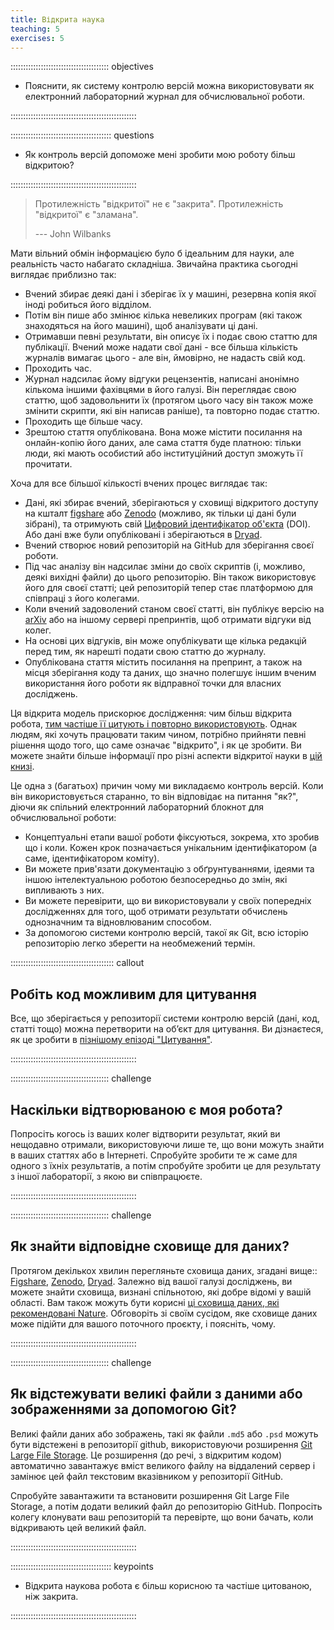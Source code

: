 ```yaml
---
title: Відкрита наука
teaching: 5
exercises: 5
---
```


::::::::::::::::::::::::::::::::::::::: objectives

- Пояснити, як систему контролю версій можна використовувати як електронний лабораторний журнал для обчислювальної роботи.

::::::::::::::::::::::::::::::::::::::::::::::::::

:::::::::::::::::::::::::::::::::::::::: questions

- Як контроль версій допоможе мені зробити мою роботу більш відкритою?

::::::::::::::::::::::::::::::::::::::::::::::::::

> Протилежність "відкритої" не є "закрита".
> Протилежність "відкритої" є "зламана".
>
> \--- John Wilbanks

Мати вільний обмін інформацією було б ідеальним для науки, але реальність часто набагато складніша.
Звичайна практика сьогодні виглядає приблизно так:

- Вчений збирає деякі дані і зберігає їх у машині, резервна копія якої іноді робиться його відділом.
- Потім він пише або змінює кілька невеликих програм (які також знаходяться на його машині), щоб аналізувати ці дані.
- Отримавши певні результати, він описує їх і подає свою статтю для публікації.
  Вчений може надати свої дані - все більша кількість журналів вимагає цього - але він, ймовірно, не надасть свій код.
- Проходить час.
- Журнал надсилає йому відгуки рецензентів, написані анонімно кількома іншими фахівцями в його галузі.
  Він переглядає свою статтю, щоб задовольнити їх (протягом цього часу він також може змінити скрипти, які він написав раніше), та повторно подає статтю.
- Проходить ще більше часу.
- Зрештою стаття опублікована.
  Вона може містити посилання на онлайн-копію його даних, але сама стаття буде платною: тільки люди, які мають особистий або інституційний доступ зможуть її прочитати.

Хоча для все більшої кількості вчених процес виглядає так:

- Дані, які збирає вчений, зберігаються у сховищі відкритого доступу на кшталт [figshare](https://figshare.com/) або [Zenodo](https://zenodo.org) (можливо, як тільки ці дані були зібрані), та отримують свій [Цифровий ідентифікатор об'єкта](https://en.wikipedia.org/wiki/Digital_object_identifier) (DOI).
  Або дані вже були опубліковані і зберігаються в [Dryad](https://datadryad.org/).
- Вчений створює новий репозиторій на GitHub для зберігання своєї роботи.
- Під час аналізу він надсилає зміни до своїх скриптів (і, можливо, деякі вихідні файли) до цього репозиторію.
  Він також використовує його для своєї статті; цей репозиторій тепер стає платформою для співпраці з його колегами.
- Коли вчений задоволений станом своєї статті, він публікує версію на [arXiv](https://arxiv.org/) або на іншому сервері препринтів, щоб отримати відгуки від колег.
- На основі цих відгуків, він може опублікувати ще кілька редакцій перед тим, як нарешті подати свою статтю до журналу.
- Опублікована стаття містить посилання на препринт, а також на місця зберігання коду та даних, що значно полегшує іншим вченим використання його роботи як відправної точки для власних досліджень.

Ця відкрита модель прискорює дослідження: чим більш відкрита робота, [тим частіше її цитують і повторно використовують](https://doi.org/10.1371/journal.pone.0000308).
Однак людям, які хочуть працювати таким чином, потрібно прийняти певні рішення щодо того, що саме означає "відкрито", і як це зробити. Ви можете знайти більше інформації про різні аспекти відкритої науки в [цій книзі](https://link.springer.com/book/10.1007/978-3-319-00026-8).

Це одна з (багатьох) причин чому ми викладаємо контроль версій.
Коли він використовується старанно, то він відповідає на питання "як?", діючи як спільний електронний лабораторний блокнот для обчислювальної роботи:

- Концептуальні етапи вашої роботи фіксуються, зокрема, хто зробив що і коли. Кожен крок позначається унікальним ідентифікатором (а саме, ідентифікатором коміту).
- Ви можете прив'язати документацію з обґрунтуваннями, ідеями та іншою інтелектуальною роботою безпосередньо до змін, які випливають з них.
- Ви можете перевірити, що ви використовували у своїх попередніх дослідженнях для того, щоб отримати результати обчислень однозначним та відновлюваним способом.
- За допомогою системи контролю версій, такої як Git, всю історію репозиторію легко зберегти на необмежений термін.

:::::::::::::::::::::::::::::::::::::::::  callout

## Робіть код можливим для цитування

Все, що зберігається у репозиторії системи контролю версій (дані, код, статті тощо) можна перетворити на об’єкт для цитування. Ви дізнаєтеся, як це зробити в [пізнішому епізоді "Цитування"](12-citation.md).

::::::::::::::::::::::::::::::::::::::::::::::::::

:::::::::::::::::::::::::::::::::::::::  challenge

## Наскільки відтворюваною є моя робота?

Попросіть когось із ваших колег відтворити результат, який ви нещодавно отримали, використовуючи лише те, що вони можуть знайти в ваших статтях або в Інтернеті.
Спробуйте зробити те ж саме для одного з їхніх результатів, а потім спробуйте зробити це для результату з іншої лабораторії, з якою ви співпрацюєте.

::::::::::::::::::::::::::::::::::::::::::::::::::

:::::::::::::::::::::::::::::::::::::::  challenge

## Як знайти відповідне сховище для даних?

Протягом декількох хвилин перегляньте сховища даних, згадані вище:: [Figshare](https://figshare.com/), [Zenodo](https://zenodo.org), [Dryad](https://datadryad.org/). Залежно від вашої галузі досліджень, ви можете знайти сховища, визнані спільнотою, які добре відомі у вашій області.
Вам також можуть бути корисні [ці сховища даних, які рекомендовані Nature](https://www.nature.com/sdata/data-policies/repositories).
Обговоріть зі своїм сусідом, яке сховище даних може підійти для вашого поточного проєкту, і поясніть, чому.

::::::::::::::::::::::::::::::::::::::::::::::::::

:::::::::::::::::::::::::::::::::::::::  challenge

## Як відстежувати великі файли з даними або зображеннями за допомогою Git?

Великі файли даних або зображень, такі як файли `.md5` або `.psd` можуть бути відстежені в репозиторії github, використовуючи розширення [Git Large File Storage](https://git-lfs.github.com).  Це розширення (до речі, з відкритим кодом) автоматично завантажує вміст великого файлу на віддалений сервер і замінює цей файл текстовим вказівником у репозиторії GitHub.

Спробуйте завантажити та встановити розширення Git Large File Storage, а потім додати великий файл до репозиторію GitHub.  Попросіть колегу клонувати ваш репозиторій та перевірте, що вони бачать, коли відкривають цей великий файл.

::::::::::::::::::::::::::::::::::::::::::::::::::

:::::::::::::::::::::::::::::::::::::::: keypoints

- Відкрита наукова робота є більш корисною та частіше цитованою, ніж закрита.

::::::::::::::::::::::::::::::::::::::::::::::::::
